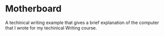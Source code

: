 # Motherboard
A techinical writing example that gives a brief explanation of the computer that I wrote for my techinical Writing course.
